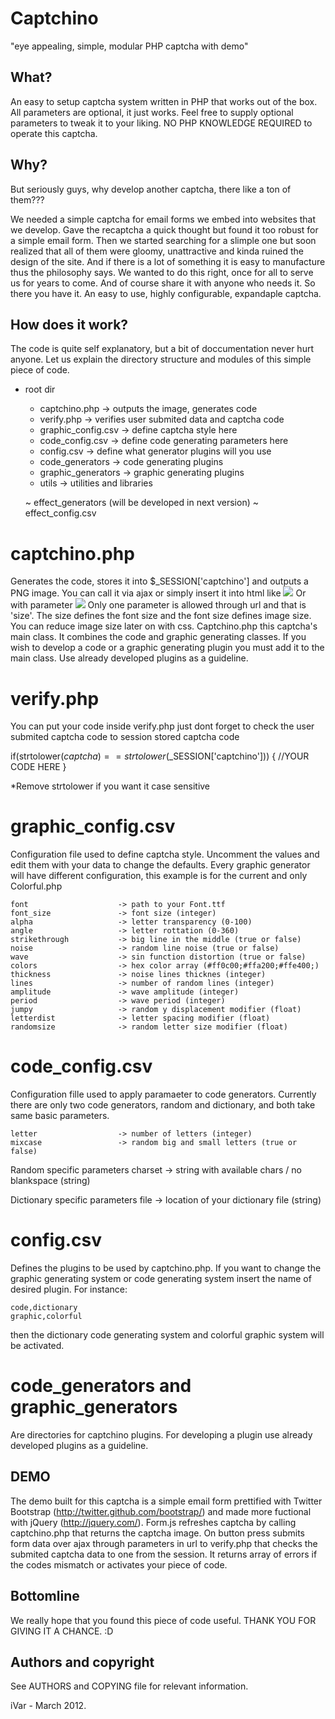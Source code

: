 Captchino 
=========
"eye appealing, simple, modular PHP captcha with demo"


What?
-----
An easy to setup captcha system written in PHP that works out of the box.
All parameters are optional, it just works. Feel free to supply optional 
parameters to tweak it to your liking. NO PHP KNOWLEDGE REQUIRED to operate this
captcha.


Why?
----
But seriously guys, why develop another captcha, there like a ton of them???

We needed a simple captcha for email forms we embed into websites that we develop.
Gave the recaptcha a quick thought but found it too robust for a simple email form.
Then we started searching for a slimple one but soon realized that all of
them were gloomy, unattractive and kinda ruined the design of the site.
And if there is a lot of something it is easy to manufacture thus the philosophy
says. We wanted to do this right, once for all to serve us for years to 
come. And of course share it with anyone who needs it.
So there you have it. An easy to use, highly configurable, expandaple captcha.


How does it work?
-----------------
The code is quite self explanatory, but a bit of doccumentation never hurt anyone.
Let us explain the directory structure and modules of this simple piece of code.

+ root dir
	- captchino.php 		-> outputs the image, generates code
	- verify.php 			-> verifies user submited data and captcha code
	- graphic_config.csv	-> define captcha style here
	- code_config.csv		-> define code generating parameters here
	- config.csv			-> define what generator plugins will you use
	+ code_generators		-> code generating plugins
	+ graphic_generators	-> graphic generating plugins
	+ utils					-> utilities and libraries
	
	~ effect_generators (will be developed in next version)
	~ effect_config.csv

	
# captchino.php
Generates the code, stores it into $_SESSION['captchino'] and outputs a PNG image.
You can call it via ajax or simply insert it into html like <img src="path/captchino.php" />
Or with parameter <img src="path/captchino.php?size=26" />
Only one parameter is allowed through url and that is 'size'. The size defines
the font size and the font size defines image size. You can reduce image size later
on with css. 
Captchino.php this captcha's main class. It combines the code and graphic
generating classes. If you wish to develop a code or a graphic generating plugin
you must add it to the main class. Use already developed plugins as a guideline.


# verify.php
You can put your code inside verify.php just dont forget to check the user submited
captcha code to session stored captcha code

if(strtolower($captcha) == strtolower($_SESSION['captchino'])) {
	//YOUR CODE HERE
}

*Remove strtolower if you want it case sensitive


# graphic_config.csv
Configuration file used to define captcha style. Uncomment the values
and edit them with your data to change the defaults. Every graphic generator
will have different configuration, this example is for the current and only
Colorful.php

	font 					-> path to your Font.ttf
	font_size				-> font size (integer)
	alpha					-> letter transparency (0-100)
	angle					-> letter rottation (0-360)
	strikethrough			-> big line in the middle (true or false)
	noise					-> random line noise (true or false)
	wave					-> sin function distortion (true or false)
	colors					-> hex color array (#ff0c00;#ffa200;#ffe400;)
	thickness				-> noise lines thicknes (integer)
	lines					-> number of random lines (integer)
	amplitude				-> wave amplitude (integer)
	period					-> wave period (integer)
	jumpy					-> random y displacement modifier (float)
	letterdist				-> letter spacing modifier (float)
	randomsize				-> random letter size modifier (float)
	
# code_config.csv
Configuration fille used to apply paramaeter to code generators. Currently there
are only two code generators, random and dictionary, and both take same basic 
parameters.
	
	letter					-> number of letters (integer)
	mixcase					-> random big and small letters (true or false)
	
Random specific parameters
	charset					-> string with available chars / no blankspace (string)
	
Dictionary specific parameters
	file					-> location of your dictionary file (string)
	

# config.csv
Defines the plugins to be used by captchino.php. If you want to change the
graphic generating system or code generating system insert the name of desired
plugin. For instance:

	code,dictionary
	graphic,colorful

then the dictionary code generating system and colorful graphic system will be
activated.

# code_generators and graphic_generators
Are directories for captchino plugins. For developing a plugin use already developed
plugins as a guideline.


DEMO
----
The demo built for this captcha is a simple email form prettified with Twitter 
Bootstrap (http://twitter.github.com/bootstrap/) and made more fuctional with 
jQuery (http://jquery.com/).
Form.js refreshes captcha by calling captchino.php that returns the captcha image.
On button press submits form data over ajax through parameters in url to verify.php
that checks the submited captcha data to one from the session. It returns array of
errors if the codes mismatch or activates your piece of code.


Bottomline
----------
We really hope that you found this piece of code useful.
THANK YOU FOR GIVING IT A CHANCE. :D


Authors and copyright
---------------------
See AUTHORS and COPYING file for relevant information.



iVar - March 2012.

